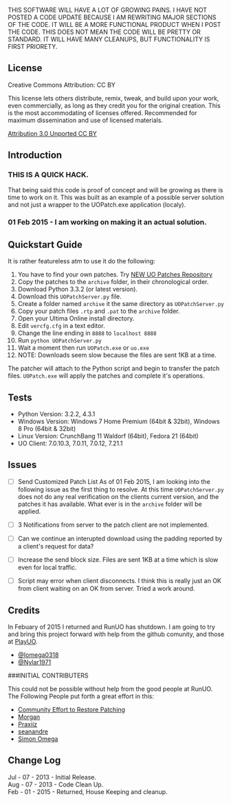 THIS SOFTWARE WILL HAVE A LOT OF GROWING PAINS.  I HAVE NOT POSTED A CODE UPDATE BECAUSE I AM REWRITING MAJOR SECTIONS OF THE CODE.  IT WILL BE A MORE FUNCTIONAL PRODUCT WHEN I POST THE CODE.  THIS DOES NOT MEAN THE CODE WILL BE PRETTY OR STANDARD.  IT WILL HAVE MANY CLEANUPS, BUT FUNCTIONALITY IS FIRST PRIORETY.

License
-------------------------------

Creative Commons
Attribution: CC BY

This license lets others distribute, remix, tweak, and build upon your work, even commercially, as long as they credit you for the original creation. This is the most accommodating of licenses offered. Recommended for maximum dissemination and use of licensed materials. 

[Attribution 3.0 Unported CC BY](http://creativecommons.org/licenses/by/3.0/)


Introduction
------------

### THIS IS A QUICK HACK.  

That being said this code is proof of concept and will be growing as there is time to work on it.  This was built as an example of a possible server solution and not just a wrapper to the UOPatch.exe application (localy).

### 01 Feb 2015 - I am working on making it an actual solution.

Quickstart Guide
----------------

It is rather featureless atm to use it do the following:

1. You have to find your own patches.  Try [NEW UO Patches Repository](http://www.runuo.com/community/threads/new-uo-patches-repository.533684/)
2. Copy the patches to the `archive` folder, in their chronological order.
3. Download Python 3.3.2 (or latest version).
4. Download this `UOPatchServer.py` file.
5. Create a folder named `archive` it the same directory as `UOPatchServer.py`
6. Copy your patch files `.rtp` and `.pat` to the `archive` folder.
7. Open your Ultima Online install directory.
8. Edit `vercfg.cfg` in a text editor.
9. Change the line ending in `8888` to `localhost 8888`
10. Run `python UOPatchServer.py` 
11. Wait a moment then run `UOPatch.exe` or `uo.exe`
12. NOTE: Downloads seem slow because the files are sent 1KB at a time.

The patcher will attach to the Python script and begin to transfer the patch files. `UOPatch.exe` will apply the patches and complete it's operations.


Tests
----------------

- Python Version: 3.2.2, 4.3.1
- Windows Version: Windows 7 Home Premium (64bit & 32bit), Windows 8 Pro (64bit & 32bit)
- Linux Version: CrunchBang 11 Waldorf (64bit), Fedora 21 (64bit)
- UO Client: 7.0.10.3, 7.0.11, 7.0.12, 7.21.1


Issues
----------------

- [ ] Send Customized Patch List
As of 01 Feb 2015, I am looking into the following issue as the first thing to resolve.
At this time `UOPatchServer.py` does not do any real verification on the clients current version, and the patches it has available.  What ever is in the `archive` folder will be applied.
- [ ] 3 Notifications from server to the patch client are not implemented.
- [ ] Can we continue an interupted download using the padding reported by a client's request for data?
- [ ] Increase the send block size. Files are sent 1KB at a time which is slow even for local traffic.
- [ ] Script may error when client disconnects. I think this is really just an OK from client waiting on an OK from server.  Tried a work around.


Credits
------------

In Febuary of 2015 I returned and RunUO has shutdown.  I am going to try and bring this project forward with help from the github comunity, and those at [PlayUO](http://www.playuo.org/).

* [@Iomega0318](https://github.com/Iomega0318)
* [@Nylar1971](https://github.com/Nylar1971)

###INITIAL CONTRIBUTERS

This could not be possible without help from the good people at RunUO.
The Following People put forth a great effort in this:

* [Community Effort to Restore Patching](http://www.runuo.com/community/threads/community-effort-to-restore-patching.534148/#post-3971271)
* [Morgan](http://www.runuo.com/community/members/morgan.36244/)
* [Praxiiz](http://www.runuo.com/community/members/praxiiz.12693/)
* [seanandre](http://www.runuo.com/community/members/seanandre.40964/)
* [Simon Omega](http://www.runuo.com/community/members/simon-omega.160203/)


Change Log
------------

Jul - 07 - 2013 - Initial Release.  
Aug - 07 - 2013 - Code Clean Up.  
Feb - 01 - 2015 - Returned, House Keeping and cleanup.  
